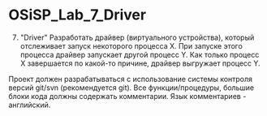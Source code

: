 # OSiSP_Lab_7_Driver

7. "Driver"
Разработать драйвер (виртуального устройства), который отслеживает запуск
некоторого процесса X. При запуске этого процесса драйвер запускает другой
процесс Y. Как только процесс X завершается по какой-то причине, драйвер
выгружает процесс Y.

Проект должен разрабатываться с использование системы контроля версий git/svn (рекомендуется git).
Все функции/процедуры, большие блоки кода должны содержать комментарии. Язык комментариев - английский.
